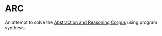 # ARC
An attempt to solve the [Abstraction and Reasoning Corpus](https://github.com/fchollet/ARC) using program synthesis. 
